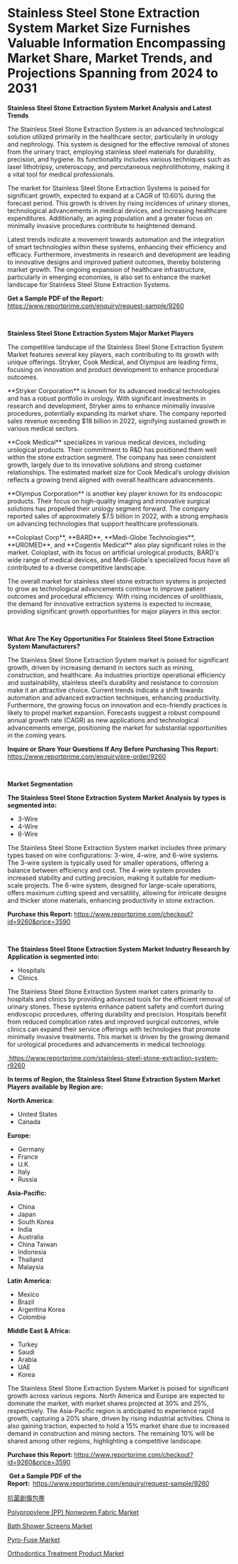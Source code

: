 <p><h1>Stainless Steel Stone Extraction System Market Size Furnishes Valuable Information Encompassing Market Share, Market Trends, and Projections Spanning from 2024 to 2031</h1></p><p><strong>Stainless Steel Stone Extraction System Market Analysis and Latest Trends</strong></p>
<p><p>The Stainless Steel Stone Extraction System is an advanced technological solution utilized primarily in the healthcare sector, particularly in urology and nephrology. This system is designed for the effective removal of stones from the urinary tract, employing stainless steel materials for durability, precision, and hygiene. Its functionality includes various techniques such as laser lithotripsy, ureteroscopy, and percutaneous nephrolithotomy, making it a vital tool for medical professionals.</p><p>The market for Stainless Steel Stone Extraction Systems is poised for significant growth, expected to expand at a CAGR of 10.60% during the forecast period. This growth is driven by rising incidences of urinary stones, technological advancements in medical devices, and increasing healthcare expenditures. Additionally, an aging population and a greater focus on minimally invasive procedures contribute to heightened demand.</p><p>Latest trends indicate a movement towards automation and the integration of smart technologies within these systems, enhancing their efficiency and efficacy. Furthermore, investments in research and development are leading to innovative designs and improved patient outcomes, thereby bolstering market growth. The ongoing expansion of healthcare infrastructure, particularly in emerging economies, is also set to enhance the market landscape for Stainless Steel Stone Extraction Systems.</p></p>
<p><strong>Get a Sample PDF of the Report:&nbsp;</strong> <a href="https://www.reportprime.com/enquiry/request-sample/9260">https://www.reportprime.com/enquiry/request-sample/9260</a></p>
<p>&nbsp;</p>
<p><strong>Stainless Steel Stone Extraction System Major Market Players</strong></p>
<p><p>The competitive landscape of the Stainless Steel Stone Extraction System Market features several key players, each contributing to its growth with unique offerings. Stryker, Cook Medical, and Olympus are leading firms, focusing on innovation and product development to enhance procedural outcomes.</p><p>**Stryker Corporation** is known for its advanced medical technologies and has a robust portfolio in urology. With significant investments in research and development, Stryker aims to enhance minimally invasive procedures, potentially expanding its market share. The company reported sales revenue exceeding $18 billion in 2022, signifying sustained growth in various medical sectors.</p><p>**Cook Medical** specializes in various medical devices, including urological products. Their commitment to R&D has positioned them well within the stone extraction segment. The company has seen consistent growth, largely due to its innovative solutions and strong customer relationships. The estimated market size for Cook Medical’s urology division reflects a growing trend aligned with overall healthcare advancements.</p><p>**Olympus Corporation** is another key player known for its endoscopic products. Their focus on high-quality imaging and innovative surgical solutions has propelled their urology segment forward. The company reported sales of approximately $7.5 billion in 2022, with a strong emphasis on advancing technologies that support healthcare professionals.</p><p>**Coloplast Corp**, **BARD**, **Medi-Globe Technologies**, **UROMED**, and **Cogentix Medical** also play significant roles in the market. Coloplast, with its focus on artificial urological products, BARD's wide range of medical devices, and Medi-Globe's specialized focus have all contributed to a diverse competitive landscape.</p><p>The overall market for stainless steel stone extraction systems is projected to grow as technological advancements continue to improve patient outcomes and procedural efficiency. With rising incidences of urolithiasis, the demand for innovative extraction systems is expected to increase, providing significant growth opportunities for major players in this sector.</p></p>
<p>&nbsp;</p>
<p><strong>What Are The Key Opportunities For Stainless Steel Stone Extraction System Manufacturers?</strong></p>
<p><p>The Stainless Steel Stone Extraction System market is poised for significant growth, driven by increasing demand in sectors such as mining, construction, and healthcare. As industries prioritize operational efficiency and sustainability, stainless steel’s durability and resistance to corrosion make it an attractive choice. Current trends indicate a shift towards automation and advanced extraction techniques, enhancing productivity. Furthermore, the growing focus on innovation and eco-friendly practices is likely to propel market expansion. Forecasts suggest a robust compound annual growth rate (CAGR) as new applications and technological advancements emerge, positioning the market for substantial opportunities in the coming years.</p></p>
<p><strong>Inquire or Share Your Questions If Any Before Purchasing This Report:</strong> <a href="https://www.reportprime.com/enquiry/pre-order/9260">https://www.reportprime.com/enquiry/pre-order/9260</a></p>
<p>&nbsp;</p>
<p><strong>Market Segmentation</strong></p>
<p><strong>The Stainless Steel Stone Extraction System Market Analysis by types is segmented into:</strong></p>
<p><ul><li>3-Wire</li><li>4-Wire</li><li>6-Wire</li></ul></p>
<p><p>The Stainless Steel Stone Extraction System market includes three primary types based on wire configurations: 3-wire, 4-wire, and 6-wire systems. The 3-wire system is typically used for smaller operations, offering a balance between efficiency and cost. The 4-wire system provides increased stability and cutting precision, making it suitable for medium-scale projects. The 6-wire system, designed for large-scale operations, offers maximum cutting speed and versatility, allowing for intricate designs and thicker stone materials, enhancing productivity in stone extraction.</p></p>
<p><strong>Purchase this Report:&nbsp;</strong><a href="https://www.reportprime.com/checkout?id=9260&price=3590">https://www.reportprime.com/checkout?id=9260&price=3590</a></p>
<p>&nbsp;</p>
<p><strong>The Stainless Steel Stone Extraction System Market Industry Research by Application is segmented into:</strong></p>
<p><ul><li>Hospitals</li><li>Clinics</li></ul></p>
<p><p>The Stainless Steel Stone Extraction System market caters primarily to hospitals and clinics by providing advanced tools for the efficient removal of urinary stones. These systems enhance patient safety and comfort during endoscopic procedures, offering durability and precision. Hospitals benefit from reduced complication rates and improved surgical outcomes, while clinics can expand their service offerings with technologies that promote minimally invasive treatments. This market is driven by the growing demand for urological procedures and advancements in medical technology.</p></p>
<p><a href="https://www.reportprime.com/stainless-steel-stone-extraction-system-r9260">&nbsp;https://www.reportprime.com/stainless-steel-stone-extraction-system-r9260</a></p>
<p><strong>In terms of Region, the Stainless Steel Stone Extraction System Market Players available by Region are:</strong></p>
<p>
    <p> <strong> North America: </strong>
        <ul>
            <li>United States</li>
            <li>Canada</li>
        </ul>
        </p> 
    <p> <strong> Europe: </strong>
        <ul>
            <li>Germany</li>
            <li>France</li>
            <li>U.K.</li>
            <li>Italy</li>
            <li>Russia</li>
        </ul>
        </p> 
    <p> <strong> Asia-Pacific: </strong>
        <ul>
            <li>China</li>
            <li>Japan</li>
            <li>South Korea</li>
            <li>India</li>
            <li>Australia</li>
            <li>China Taiwan</li>
            <li>Indonesia</li>
            <li>Thailand</li>
            <li>Malaysia</li>
        </ul>
        </p> 
    <p> <strong> Latin America: </strong>
        <ul>
            <li>Mexico</li>
            <li>Brazil</li>
            <li>Argentina Korea</li>
            <li>Colombia</li>
        </ul>
        </p> 
    <p> <strong> Middle East & Africa: </strong>
        <ul>
            <li>Turkey</li>
            <li>Saudi</li>
            <li>Arabia</li>
            <li>UAE</li>
            <li>Korea</li>
        </ul>
    </p>
    </p>
<p><p>The Stainless Steel Stone Extraction System Market is poised for significant growth across various regions. North America and Europe are expected to dominate the market, with market shares projected at 30% and 25%, respectively. The Asia-Pacific region is anticipated to experience rapid growth, capturing a 20% share, driven by rising industrial activities. China is also gaining traction, expected to hold a 15% market share due to increased demand in construction and mining sectors. The remaining 10% will be shared among other regions, highlighting a competitive landscape.</p></p>
<p><strong>Purchase this Report: </strong><a href="https://www.reportprime.com/checkout?id=9260&price=3590">https://www.reportprime.com/checkout?id=9260&price=3590</a></p>
<p>&nbsp;<strong>Get a Sample PDF of the Report:&nbsp;&nbsp;</strong><a href="https://www.reportprime.com/enquiry/request-sample/9260">https://www.reportprime.com/enquiry/request-sample/9260</a></p>
<p><strong></strong></p>
<p><p><a href="https://medium.com/@uyjtuy6/antimicrobial-wound-dressing-market-%E3%81%AF-%E3%82%B3%E3%82%B9%E3%83%88%E7%AE%A1%E7%90%86%E3%81%A8%E5%8A%B9%E7%8E%87%E5%90%91%E4%B8%8A%E3%82%92%E5%84%AA%E5%85%88%E3%81%97%E3%81%BE%E3%81%99-%E3%81%95%E3%82%89%E3%81%AB-%E5%A0%B1%E5%91%8A%E6%9B%B8%E3%81%AF%E5%B8%82%E5%A0%B4%E3%81%AE%E9%9C%80%E8%A6%81%E9%9D%A2%E3%81%A8%E4%BE%9B%E7%B5%A6%E9%9D%A2%E3%81%AE%E4%B8%A1%E6%96%B9%E3%82%92%E3%82%AB%E3%83%90%E3%83%BC%E3%81%97%E3%81%A6%E3%81%84%E3%81%BE%E3%81%99-bb722537f62c">抗菌創傷包帯</a></p><p><a href="https://medium.com/@lauryframi644/the-global-polypropylene-pp-nonwoven-fabric-market-identifies-drivers-restraints-54353809d1fc">Polypropylene (PP) Nonwoven Fabric Market</a></p><p><a href="https://www.linkedin.com/pulse/bath-shower-screens-market-trends-detailed-study-its-czemc?trackingId=mcecOvfYRpitiwCKYPXykw%3D%3D">Bath Shower Screens Market</a></p><p><a href="https://issuu.com/reportprime-2/docs/pyro-fuse-market-size-2030.pptx_fad86410c61db1">Pyro-Fuse Market</a></p><p><a href="https://github.com/SamiaHussain82/Market-Research-Report-List-1/blob/main/orthodontics-treatment-product-market.md">Orthodontics Treatment Product Market</a></p></p>